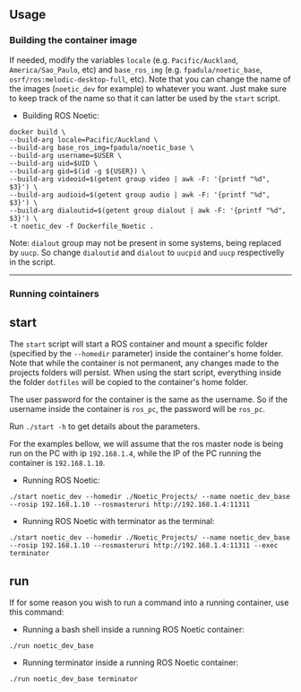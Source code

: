 ## Usage

### Building the container image

If needed, modify the variables `locale` (e.g. `Pacific/Auckland`, `America/Sao_Paulo`, etc) and `base_ros_img` (e.g. `fpadula/noetic_base`, `osrf/ros:melodic-desktop-full`, etc). Note that you can change the name of the images (`noetic_dev` for example) to whatever you want. Just make sure to keep track of the name so that it can latter be used by the `start` script.

- Building ROS Noetic:
```console
docker build \
--build-arg locale=Pacific/Auckland \
--build-arg base_ros_img=fpadula/noetic_base \
--build-arg username=$USER \
--build-arg uid=$UID \
--build-arg gid=$(id -g ${USER}) \
--build-arg videoid=$(getent group video | awk -F: '{printf "%d", $3}') \
--build-arg audioid=$(getent group audio | awk -F: '{printf "%d", $3}') \
--build-arg dialoutid=$(getent group dialout | awk -F: '{printf "%d", $3}') \
-t noetic_dev -f Dockerfile_Noetic .
```

Note: `dialout` group may not be present in some systems, being replaced by `uucp`. So change `dialoutid` and `dialout` to `uucpid` and `uucp` respectivelly in the script.

---


### Running cointainers

## start
The `start` script will start a ROS container and mount a specific folder (specified by the `--homedir` parameter) inside the container's home folder. Note that while the container is not permanent, any changes made to the projects folders will persist. When using the start script, everything inside the folder `dotfiles` will be copied to the container's home folder.

The user password for the container is the same as the username. So if the username inside the container is `ros_pc`, the password will be `ros_pc`.

Run `./start -h` to get details about the parameters.

For the examples bellow, we will assume that the ros master node is being run on the PC with ip `192.168.1.4`, while the IP of the PC running the container is `192.168.1.10`.

- Running ROS Noetic:
```console
./start noetic_dev --homedir ./Noetic_Projects/ --name noetic_dev_base --rosip 192.168.1.10 --rosmasteruri http://192.168.1.4:11311
```

- Running ROS Noetic with terminator as the terminal:
```console
./start noetic_dev --homedir ./Noetic_Projects/ --name noetic_dev_base --rosip 192.168.1.10 --rosmasteruri http://192.168.1.4:11311 --exec terminator
```

## run

If for some reason you wish to run a command into a running container, use this command:

- Running a bash shell inside a running ROS Noetic container:
```console
./run noetic_dev_base
```

- Running terminator inside a running ROS Noetic container:
```console
./run noetic_dev_base terminator
```